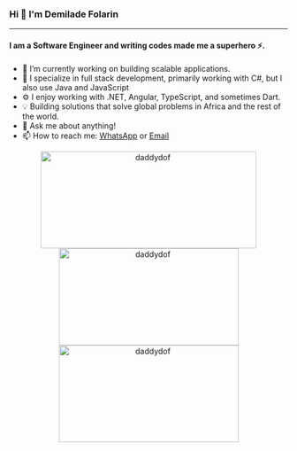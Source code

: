 ### Hi 👋 I'm Demilade Folarin
---

#### I am a Software Engineer and writing codes made me a superhero ⚡.

- 🔭 I’m currently working on building scalable applications.
- 🌱 I specialize in full stack development, primarily working with C#, but I also use Java and JavaScript
- ⚙ I enjoy working with .NET, Angular, TypeScript, and sometimes Dart.
- 💡 Building solutions that solve global problems in Africa and the rest of the world.
- 💬 Ask me about anything!
- 📫 How to reach me: <a href="https://wa.me/09039984143">WhatsApp</a> or <a href="mailto:demiladefolarin@gmail.com">Email</a>

<div align="center">
  <a href="https://github.com/anuraghazra/github-readme-stats" title="Go to Source">
    <img
      align="center"
      height="175"
      width="390"
     src="https://github-readme-stats.vercel.app/api?username=demiladebdm&show_icons=true&locale=en&theme=merko"
      alt="daddydof"
    />
  </a>

   
  <a href="https://github.com/anuraghazra/github-readme-stats">
    <img
      width="325"
      height="175"
      align="center"
      src="https://github-readme-stats.vercel.app/api/top-langs?username=demiladebdm&show_icons=true&locale=en&layout=compact&theme=merko"
      alt="daddydof"
    />
  </a>
    <a href="https://github.com/anuraghazra/github-readme-stats">
    <img
      width="325"
      height="175"
      align="center"
     src="https://github-readme-streak-stats.herokuapp.com/?user=demiladebdm&theme=merko"
    alt="daddydof"
    />
  </a>
</div>
